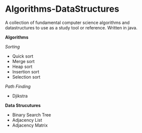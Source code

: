 # Algorithms-DataStructures
A collection of fundamental computer science algorithms and datastructures to use as a study tool or reference.
Written in java.

**Algorithms**

*Sorting*

* Quick sort
* Merge sort 
* Heap sort 
* Insertion sort 
* Selection sort 
 
*Path Finding*

* Djikstra 


**Data Strucutures**

* Binary Search Tree
* Adjacency List
* Adjacency Matrix
